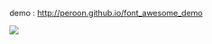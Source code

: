 demo : http://peroon.github.io/font_awesome_demo

![](http://peroon.github.io/font_awesome_demo/works/screenshot.jpg)